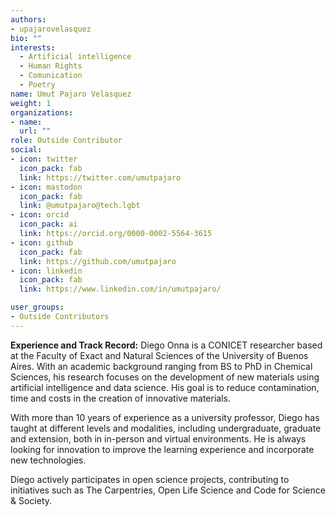 ```yaml
---
authors:
- upajarovelasquez
bio: ""
interests:
  - Artificial intelligence
  - Human Rights
  - Comunication
  - Poetry
name: Umut Pajaro Velasquez
weight: 1
organizations:
- name: 
  url: ""
role: Outside Contributor
social:
- icon: twitter
  icon_pack: fab
  link: https://twitter.com/umutpajaro
- icon: mastodon
  icon_pack: fab
  link: @umutpajaro@tech.lgbt
- icon: orcid
  icon_pack: ai
  link: https://orcid.org/0000-0002-5564-3615
- icon: github
  icon_pack: fab
  link: https://github.com/umutpajaro
- icon: linkedin
  icon_pack: fab
  link: https://www.linkedin.com/in/umutpajaro/

user_groups:
- Outside Contributors
---
```


**Experience and Track Record:** 
Diego Onna is a CONICET researcher based at the Faculty of Exact and Natural Sciences of the University of Buenos Aires. With an academic background ranging from BS to PhD in Chemical Sciences, his research focuses on the development of new materials using artificial intelligence and data science. His goal is to reduce contamination, time and costs in the creation of innovative materials.

With more than 10 years of experience as a university professor, Diego has taught at different levels and modalities, including undergraduate, graduate and extension, both in in-person and virtual environments. He is always looking for innovation to improve the learning experience and incorporate new technologies.

Diego actively participates in open science projects, contributing to initiatives such as The Carpentries, Open Life Science and Code for Science & Society.